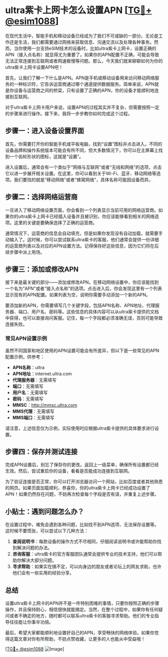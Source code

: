 # ultra紫卡上网卡怎么设置APN [[TG💪+ @esim1088](https://t.me/s/esim1088)]

在现代生活中，智能手机和移动设备已经成为了我们不可或缺的一部分。无论是工作还是生活，我们都需要通过网络来获取信息、沟通交流以及处理各种事务。然而，当你使用一台支持eSIM技术的设备时，比如ultra紫卡上网卡，设置正确的APN（接入点名称）就显得尤为重要了。如果你的APN配置不正确，可能会导致无法正常连接到互联网或者网速极慢等问题。那么，今天我们就来聊聊如何为你的ultra紫卡上网卡设置APN吧！

首先，让我们了解一下什么是APN。APN是手机或移动设备用来访问移动网络服务的一种标识符，它告诉运营商通过哪个通道提供数据服务。简单来说，APN就是你设备与运营商之间的桥梁，只有设置了正确的APN，你的设备才能顺利地连接到互联网。

对于ultra紫卡上网卡用户来说，设置APN的过程其实并不复杂，但需要按照一定的步骤来进行操作。接下来，我将一步步教你如何完成这个过程。

## 步骤一：进入设备设置界面

首先，你需要打开你的智能手机或平板电脑，找到“设置”图标并点击进入。不同的设备品牌和操作系统版本可能会有所不同，但大多数情况下，你可以在主屏幕上找到一个齿轮形状的图标，这就是“设置”。

进入设置后，通常会有一个类似于“网络与互联网”或者“无线和网络”的选项，点击它以进一步展开相关设置。在这里，你可以看到关于Wi-Fi、蓝牙、移动网络等选项。我们要找的就是“移动网络”或者“蜂窝网络”，具体名称可能因设备而异。

## 步骤二：选择网络运营商

一旦进入了移动网络设置页面，你会看到一个列表显示当前可用的网络运营商。如果你的ultra紫卡上网卡已经插入设备并且被识别，你应该能够看到相关的网络选项。这里的关键是要确保选择了正确的运营商。

通常情况下，运营商的信息会自动填充，但是如果你发现没有自动加载，就需要手动输入了。这时候，你可以尝试联系ultra紫卡的客服，他们通常会提供一份详细的运营商列表以及对应的APN设置方法。记得保存好这些信息，因为它们将在后续步骤中派上用场。

## 步骤三：添加或修改APN

接下来是最关键的部分——添加或修改APN。在移动网络设置中，你应该能找到一个名为“APN”或者“接入点名称”的选项。点击进入后，你会发现这里有一个列表显示现有的APN配置。如果列表为空，说明你需要手动添加一个新的APN。

要添加新的APN，你需要填写几个关键字段，包括APN名称、APN地址、代理服务器、端口、用户名、密码等。这些信息的具体内容可以从ultra紫卡提供的文档中获得，也可以直接询问客服。记住，每一个字段都必须准确无误，否则可能导致连接失败。

### 常见APN设置示例

虽然不同国家和地区使用的APN设置可能会有所差异，但以下是一些常见的APN配置示例，供参考：

- **APN名称**：ultra
- **APN地址**：internet.ultra.com
- **代理服务器**：无需填写
- **端口**：无需填写
- **用户名**：无需填写
- **密码**：无需填写
- **MMSC**：http://mmsc.ultra.com
- **MMS代理**：无需填写
- **MMS端口**：无需填写

请注意，上述信息仅为示例，实际使用时应根据ultra紫卡提供的具体要求进行设置。

## 步骤四：保存并测试连接

完成APN设置后，别忘了保存你的更改。返回上一级菜单，确保所有设置都已经生效。然后，尝试重启你的设备，看看是否能成功连接到互联网。

为了验证连接是否正常，你可以打开浏览器访问一个网站，比如百度或者其他熟悉的网页。如果页面加载顺利，恭喜你，你的ultra紫卡上网卡已经成功设置了APN！如果仍然存在问题，不妨再次检查每个字段是否有误，并重复上述步骤。

## 小贴士：遇到问题怎么办？

在设置过程中，难免会遇到各种问题，比如找不到APN选项、无法保存设置等。这时候不要慌张，可以尝试以下几种方法：

1. **查阅说明书**：每款设备的操作方式不尽相同，仔细阅读说明书或许能帮助你找到解决问题的办法。
2. **咨询客服**：ultra紫卡的官方客服团队通常会提供专业的技术支持，他们可以帮助你解决大部分问题。
3. **寻求帮助**：如果实在搞不定，可以向身边的朋友或者论坛上的网友求助，也许他们会有一些实用的经验分享。

## 总结

设置ultra紫卡上网卡的APN并不是一件特别困难的事情，只要你按照正确的步骤操作，并且保持耐心，相信很快就能搞定。当然，在整个过程中，如果你有任何疑问或者不确定的地方，随时都可以联系ultra紫卡的客服寻求帮助。他们的专业指导往往能让你事半功倍。

最后，希望大家都能顺利地设置好自己的APN，享受畅快的网络体验。如果你觉得这篇文章对你有所帮助，不妨点赞收藏，让更多的人也能从中受益哦！

[[TG💪+ @esim1088](https://t.me/s/esim1088) ![Image](https://i.postimg.cc/4NQfJmqS/Snipaste-2025-05-13-00-14-12.png)]